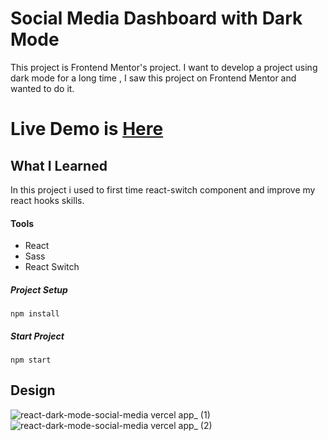# Social Media Dashboard with Dark Mode

This project is Frontend Mentor's project. I want to develop a project using dark mode for a long time , I saw this project on Frontend Mentor and wanted to do it.

# Live Demo is [Here](https://react-dark-mode-social-media.vercel.app/)

## What I Learned

In this project i used to first time react-switch component and improve my react hooks skills.

#### Tools 
 * React
 * Sass   
 * React Switch
 
 ##### Project Setup
 ```
 npm install
 ```
 ##### Start Project
 ```
 npm start
 ```
 ## Design
 
![react-dark-mode-social-media vercel app_ (1)](https://user-images.githubusercontent.com/75678744/195316816-d5d0de91-c681-421d-b644-07554d8dfd8e.png)
![react-dark-mode-social-media vercel app_ (2)](https://user-images.githubusercontent.com/75678744/195316840-d14fd15b-cbe6-4523-9dc2-908157802cd9.png)
